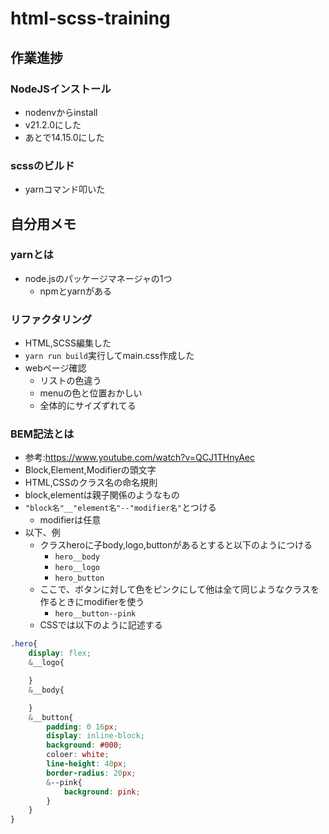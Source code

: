 # html-scss-training

## 作業進捗
### NodeJSインストール
- nodenvからinstall
- v21.2.0にした
- あとで14.15.0にした
### scssのビルド
- yarnコマンド叩いた
## 自分用メモ
### yarnとは
- node.jsのパッケージマネージャの1つ
    - npmとyarnがある

### リファクタリング
- HTML,SCSS編集した
- `yarn run build`実行してmain.css作成した
- webページ確認
    - リストの色違う
    - menuの色と位置おかしい
    - 全体的にサイズずれてる

### BEM記法とは
- 参考:https://www.youtube.com/watch?v=QCJ1THnyAec
- Block,Element,Modifierの頭文字
- HTML,CSSのクラス名の命名規則
- block,elementは親子関係のようなもの
- `"block名"__"element名"--"modifier名"`とつける
    - modifierは任意
- 以下、例
    - クラスheroに子body,logo,buttonがあるとすると以下のようにつける
        - `hero__body`
        - `hero__logo`
        - `hero_button`
    - ここで、ボタンに対して色をピンクにして他は全て同じようなクラスを作るときにmodifierを使う
        - `hero__button--pink`
    - CSSでは以下のように記述する
```SCSS
.hero{
    display: flex;
    &__logo{

    }
    &__body{

    }
    &__button{
        padding: 0 16px;
        display: inline-block;
        background: #000;
        coloer: white;
        line-height: 40px;
        border-radius: 20px;
        &--pink{
            background: pink;
        }
    }
}
```